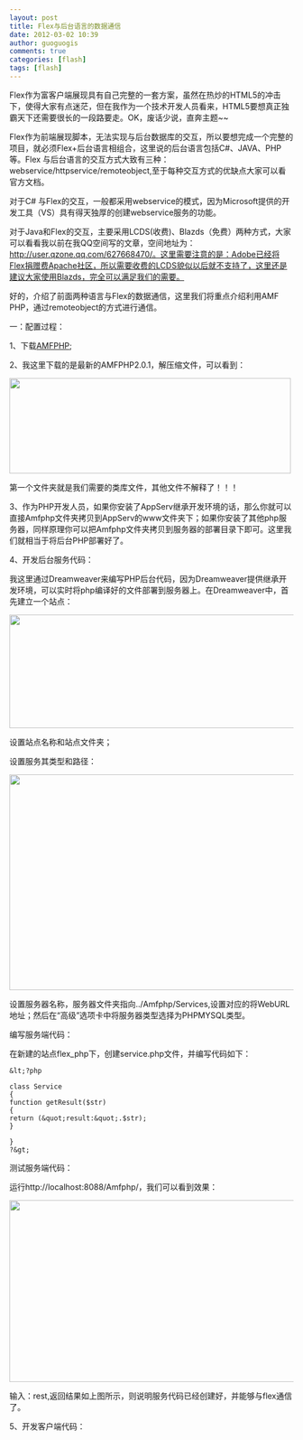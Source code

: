```yaml
---
layout: post
title: Flex与后台语言的数据通信
date: 2012-03-02 10:39
author: guoguogis
comments: true
categories: [flash]
tags: [flash]
---
```

Flex作为富客户端展现具有自己完整的一套方案，虽然在热炒的HTML5的冲击下，使得大家有点迷茫，但在我作为一个技术开发人员看来，HTML5要想真正独霸天下还需要很长的一段路要走。OK，废话少说，直奔主题~~

Flex作为前端展现脚本，无法实现与后台数据库的交互，所以要想完成一个完整的项目，就必须Flex+后台语言相组合，这里说的后台语言包括C#、JAVA、PHP等。Flex 与后台语言的交互方式大致有三种：webservice/httpservice/remoteobject,至于每种交互方式的优缺点大家可以看官方文档。

对于C# 与Flex的交互，一般都采用webservice的模式，因为Microsoft提供的开发工具（VS）具有得天独厚的创建webservice服务的功能。

对于Java和Flex的交互，主要采用LCDS(收费)、Blazds（免费）两种方式，大家可以看看我以前在我QQ空间写的文章，空间地址为：http://user.qzone.qq.com/627668470/。这里需要注意的是：Adobe已经将Flex捐赠费Apache社区，所以需要收费的LCDS貌似以后就不支持了，这里还是建议大家使用Blazds，完全可以满足我们的需要。

好的，介绍了前面两种语言与Flex的数据通信，这里我们将重点介绍利用AMF PHP，通过remoteobject的方式进行通信。

一：配置过程：

1、下载<a href="http://sourceforge.net/projects/amfphp/files/#files">AMFPHP</a>;

2、我这里下载的是最新的AMFPHP2.0.1，解压缩文件，可以看到：

<a href="http://www.gisthink.com/blog/guoguogis/wp-content/uploads/2012/03/1.png"><img class="alignnone size-full wp-image-215" title="AMFPHP目录" src="http://www.gisthink.com/blog/guoguogis/wp-content/uploads/2012/03/1.png" alt="" width="499" height="169" /></a>

第一个文件夹就是我们需要的类库文件，其他文件不解释了！！！

3、作为PHP开发人员，如果你安装了AppServ继承开发环境的话，那么你就可以直接Amfphp文件夹拷贝到AppServ的www文件夹下；如果你安装了其他php服务器，同样原理你可以把Amfphp文件夹拷贝到服务器的部署目录下即可。这里我们就相当于将后台PHP部署好了。

4、开发后台服务代码：

我这里通过Dreamweaver来编写PHP后台代码，因为Dreamweaver提供继承开发环境，可以实时将php编译好的文件部署到服务器上。在Dreamweaver中，首先建立一个站点：

<a href="http://www.gisthink.com/blog/guoguogis/wp-content/uploads/2012/03/2.png"><img class="alignnone size-full wp-image-216" title="2" src="http://www.gisthink.com/blog/guoguogis/wp-content/uploads/2012/03/2.png" alt="" width="689" height="201" /></a>

设置站点名称和站点文件夹；

设置服务其类型和路径：

<a href="http://www.gisthink.com/blog/guoguogis/wp-content/uploads/2012/03/3.png"><img class="alignnone size-full wp-image-217" title="3" src="http://www.gisthink.com/blog/guoguogis/wp-content/uploads/2012/03/3.png" alt="" width="687" height="382" /></a>

设置服务器名称，服务器文件夹指向../Amfphp/Services,设置对应的将WebURL地址；然后在“高级”选项卡中将服务器类型选择为PHPMYSQL类型。

编写服务端代码：

在新建的站点flex_php下，创建service.php文件，并编写代码如下：

```
&lt;?php

class Service
{
function getResult($str)
{
return (&quot;result:&quot;.$str);
}

}
?&gt;

```

测试服务端代码：

运行http://localhost:8088/Amfphp/，我们可以看到效果：

<a href="http://www.gisthink.com/blog/guoguogis/wp-content/uploads/2012/03/5.png"><img class="alignnone size-full wp-image-218" title="5" src="http://www.gisthink.com/blog/guoguogis/wp-content/uploads/2012/03/5.png" alt="" width="545" height="322" /></a>

输入：rest,返回结果如上图所示，则说明服务代码已经创建好，并能够与flex通信了。

5、开发客户端代码：
